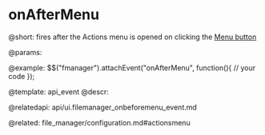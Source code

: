 onAfterMenu
=============


@short:
	fires after the Actions menu is opened on clicking the <a href="file_manager/configuration.md#menubutton">Menu button</a>

@params:

@example:
$$("fmanager").attachEvent("onAfterMenu", function(){
    // your code
});


@template:	api_event
@descr:

@relatedapi:
api/ui.filemanager_onbeforemenu_event.md

@related:
file_manager/configuration.md#actionsmenu
